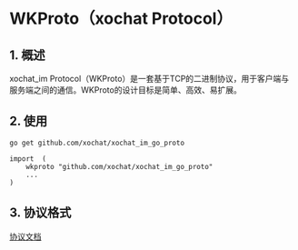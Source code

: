 # WKProto（xochat Protocol）

## 1. 概述

xochat_im Protocol（WKProto）是一套基于TCP的二进制协议，用于客户端与服务端之间的通信。WKProto的设计目标是简单、高效、易扩展。

## 2. 使用

```
go get github.com/xochat/xochat_im_go_proto
```

```
import  (
    wkproto "github.com/xochat/xochat_im_go_proto"
    ...
)
```

## 3. 协议格式

[协议文档](https://githubim.com/guide/proto.html)